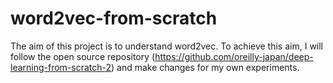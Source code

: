 # word2vec-from-scratch
The aim of this project is to understand word2vec. To achieve this aim, I will follow the open source repository (https://github.com/oreilly-japan/deep-learning-from-scratch-2) and make changes for my own experiments.
